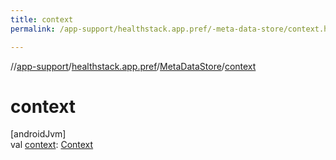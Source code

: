 ```yaml
---
title: context
permalink: /app-support/healthstack.app.pref/-meta-data-store/context.html

---
```

//[app-support](/app-support.html)/[healthstack.app.pref](../index.html)/[MetaDataStore](index.html)/[context](context.html)



# context



[androidJvm]\
val [context](context.html): [Context](https://developer.android.com/reference/kotlin/android/content/Context.html)




